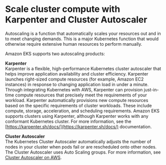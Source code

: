 # Scale cluster compute with Karpenter and Cluster Autoscaler<a name="autoscaling"></a>

Autoscaling is a function that automatically scales your resources out and in to meet changing demands\. This is a major Kubernetes function that would otherwise require extensive human resources to perform manually\.

Amazon EKS supports two autoscaling products:

**Karpenter**  
Karpenter is a flexible, high\-performance Kubernetes cluster autoscaler that helps improve application availability and cluster efficiency\. Karpenter launches right\-sized compute resources \(for example, Amazon EC2 instances\) in response to changing application load in under a minute\. Through integrating Kubernetes with AWS, Karpenter can provision just\-in\-time compute resources that precisely meet the requirements of your workload\. Karpenter automatically provisions new compute resources based on the specific requirements of cluster workloads\. These include compute, storage, acceleration, and scheduling requirements\. Amazon EKS supports clusters using Karpenter, although Karpenter works with any conformant Kubernetes cluster\. For more information, see the [https://karpenter.sh/docs/](https://karpenter.sh/docs/) documentation\.

**Cluster Autoscaler**  
The Kubernetes Cluster Autoscaler automatically adjusts the number of nodes in your cluster when pods fail or are rescheduled onto other nodes\. The Cluster Autoscaler uses Auto Scaling groups\. For more information, see [Cluster Autoscaler on AWS](https://github.com/kubernetes/autoscaler/blob/master/cluster-autoscaler/cloudprovider/aws/README.md)\.
